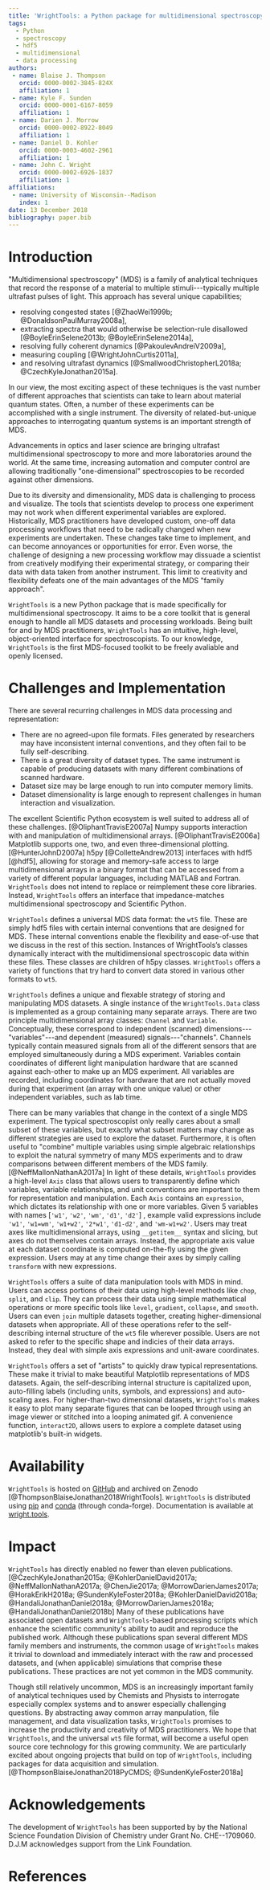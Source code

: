 ```yaml
---
title: 'WrightTools: a Python package for multidimensional spectroscopy'
tags:
  - Python
  - spectroscopy
  - hdf5
  - multidimensional
  - data processing
authors:
 - name: Blaise J. Thompson
   orcid: 0000-0002-3845-824X
   affiliation: 1
 - name: Kyle F. Sunden
   orcid: 0000-0001-6167-8059
   affiliation: 1
 - name: Darien J. Morrow
   orcid: 0000-0002-8922-8049
   affiliation: 1
 - name: Daniel D. Kohler
   orcid: 0000-0003-4602-2961
   affiliation: 1
 - name: John C. Wright
   orcid: 0000-0002-6926-1837
   affiliation: 1
affiliations:
 - name: University of Wisconsin--Madison
   index: 1
date: 13 December 2018
bibliography: paper.bib
---
```


# Introduction

"Multidimensional spectroscopy" (MDS) is a family of analytical techniques that record the response of a material to multiple stimuli---typically multiple ultrafast pulses of light.
This approach has several unique capabilities;

- resolving congested states [@ZhaoWei1999b; @DonaldsonPaulMurray2008a],
- extracting spectra that would otherwise be selection-rule disallowed [@BoyleErinSelene2013b; @BoyleErinSelene2014a],
- resolving fully coherent dynamics [@PakoulevAndreiV2009a],
- measuring coupling [@WrightJohnCurtis2011a],
- and resolving ultrafast dynamics [@SmallwoodChristopherL2018a; @CzechKyleJonathan2015a].

In our view, the most exciting aspect of these techniques is the vast number of different approaches that scientists can take to learn about material quantum states.
Often, a number of these experiments can be accomplished with a single instrument.
The diversity of related-but-unique approaches to interrogating quantum systems is an important strength of MDS.

Advancements in optics and laser science are bringing ultrafast multidimensional spectroscopy to more and more laboratories around the world.
At the same time, increasing automation and computer control are allowing traditionally "one-dimensional" spectroscopies to be recorded against other dimensions.

Due to its diversity and dimensionality, MDS data is challenging to process and visualize.
The tools that scientists develop to process one experiment may not work when different experimental variables are explored.
Historically, MDS practitioners have developed custom, one-off data processing workflows that need to be radically changed when new experiments are undertaken.
These changes take time to implement, and can become annoyances or opportunities for error.
Even worse, the challenge of designing a new processing workflow may dissuade a scientist from creatively modifying their experimental strategy, or comparing their data with data taken from another instrument.
This limit to creativity and flexibility defeats one of the main advantages of the MDS "family approach".

``WrightTools`` is a new Python package that is made specifically for multidimensional spectroscopy.
It aims to be a core toolkit that is general enough to handle all MDS datasets and processing workloads.
Being built for and by MDS practitioners, ``WrightTools`` has an intuitive, high-level, object-oriented interface for spectroscopists.
To our knowledge, ``WrightTools`` is the first MDS-focused toolkit to be freely avaliable and openly licensed.

# Challenges and Implementation

There are several recurring challenges in MDS data processing and representation:

- There are no agreed-upon file formats. Files generated by researchers may have inconsistent internal conventions, and they often fail to be fully self-describing.
- There is a great diversity of dataset types. The same instrument is capable of producing datasets with many different combinations of scanned hardware.
- Dataset size may be large enough to run into computer memory limits.
- Dataset dimensionality is large enough to represent challenges in human interaction and visualization.

The excellent Scientific Python ecosystem is well suited to address all of these challenges. [@OliphantTravisE2007a]
Numpy supports interaction with and manipulation of multidimensional arrays. [@OliphantTravisE2006a]
Matplotlib supports one, two, and even three-dimensional plotting. [@HunterJohnD2007a]
h5py [@ColletteAndrew2013] interfaces with hdf5 [@hdf5], allowing for storage and memory-safe access to large multidimensional arrays in a binary format that can be accessed from a variety of different popular languages, including MATLAB and Fortran.
``WrightTools`` does not intend to replace or reimplement these core libraries.
Instead, ``WrightTools`` offers an interface that impedance-matches multidimensional spectroscopy and Scientific Python.

``WrightTools`` defines a universal MDS data format: the ``wt5`` file.
These are simply hdf5 files with certain internal conventions that are designed for MDS.
These internal conventions enable the flexibility and ease-of-use that we discuss in the rest of this section.
Instances of WrightTools’s classes dynamically interact with the multidimensional spectroscopic data within these files.
These classes are children of h5py classes.
``WrightTools`` offers a variety of functions that try hard to convert data stored in various other formats to ``wt5``.

``WrightTools`` defines a unique and flexable strategy of storing and manipulating MDS datasets.
A single instance of the `WrightTools.Data` class is implemented as a group containing many separate arrays.
There are two principle multidimensional array classes: ``Channel`` and ``Variable``.
Conceptually, these correspond to independent (scanned) dimensions---"variables"---and dependent (measured) signals---"channels".
Channels typically contain measured signals from all of the different sensors that are employed simultaneously during a MDS experiment.
Variables contain coordinates of different light manipulation hardware that are scanned against each-other to make up an MDS experiment.
All variables are recorded, including coordinates for hardware that are not actually moved during that experiment (an array with one unique value) or other independent variables, such as lab time.

There can be many variables that change in the context of a single MDS experiment.
The typical spectroscopist only really cares about a small subset of these variables, but exactly what subset matters may change as different strategies are used to explore the dataset.
Furthermore, it is often useful to "combine" multiple variables using simple algebraic relationships to exploit the natural symmetry of many MDS experiments and to draw comparisons between different members of the MDS family. [@NeffMallonNathanA2017a]
In light of these details, ``WrightTools`` provides a high-level ``Axis`` class that allows users to transparently define which variables, variable relationships, and unit conventions are important to them for representation and manipulation.
Each ``Axis`` contains an ``expression``, which dictates its relationship with one or more variables.
Given 5 variables with names [``'w1'``, ``'w2'``, ``'wm'``, ``'d1'``, ``'d2'``] , example valid expressions include ``'w1'``, ``'w1=wm'``, ``'w1+w2'``, ``'2*w1'``, ``'d1-d2'``, and ``'wm-w1+w2'``.
Users may treat axes like multidimensional arrays, using ``__getitem__`` syntax and slicing, but axes do not themselves contain arrays.
Instead, the appropriate axis value at each dataset coordinate is computed on-the-fly using the given expression.
Users may at any time change their axes by simply calling ``transform`` with new expressions.

``WrightTools`` offers a suite of data manipulation tools with MDS in mind.
Users can access portions of their data using high-level methods like ``chop``, ``split``, and ``clip``.
They can process their data using simple mathematical operations or more specific tools like ``level``, ``gradient``, ``collapse``, and ``smooth``.
Users can even ``join`` multiple datasets together, creating higher-dimensional datasets when appropriate.
All of these operations refer to the self-describing internal structure of the ``wt5`` file wherever possible.
Users are not asked to refer to the specific shape and indicies of their data arrays.
Instead, they deal with simple axis expressions and unit-aware coordinates.

``WrightTools`` offers a set of "artists" to quickly draw typical representations.
These make it trivial to make beautiful Matplotlib representations of MDS datasets.
Again, the self-describing internal structure is capitalized upon, auto-filling labels (including units, symbols, and expressions) and auto-scaling axes.
For higher-than-two dimensional datasets, ``WrightTools`` makes it easy to plot many separate figures that can be looped through using an image viewer or stitched into a looping animated gif.
A convenience function, `interact2D`, allows users to explore a complete dataset using matplotlib's built-in widgets.

# Availability

`WrightTools` is hosted on [GitHub](http://github.com/wright-group/WrightTools/) and archived on Zenodo [@ThompsonBlaiseJonathan2018WrightTools].
`WrightTools` is distributed using [pip](http://pypi.org/project/WrightTools/) and [conda](http://anaconda.org/conda-forge/wrighttools) (through conda-forge).
Documentation is available at [wright.tools](http://wright.tools).

# Impact

`WrightTools` has directly enabled no fewer than eleven publications. [@CzechKyleJonathan2015a; @KohlerDanielDavid2017a; @NeffMallonNathanA2017a; @ChenJie2017a; @MorrowDarienJames2017a; @HorakErikH2018a; @SundenKyleFoster2018a; @KohlerDanielDavid2018a; @HandaliJonathanDaniel2018a; @MorrowDarienJames2018a; @HandaliJonathanDaniel2018b]
Many of these publications have associated open datasets and `WrightTools`-based processing scripts which enhance the scientific community's ability to audit and reproduce the published work.
Although these publications span several different MDS family members and instruments, the common usage of `WrightTools` makes it trivial to download and immediately interact with the raw and processed datasets, and (when applicable) simulations that comprise these publications.
These practices are not yet common in the MDS community.

Though still relatively uncommon, MDS is an increasingly important family of analytical techniques used by Chemists and Physists to interrogate especially complex systems and to answer especially challenging questions.
By abstracting away common array manpulation, file management, and data visualization tasks, `WrightTools` promises to increase the productivity and creativity of MDS practitioners.
We hope that `WrightTools`, and the universal `wt5` file format, will become a useful open source core technology for this growing community.
We are particularly excited about ongoing projects that build on top of `WrightTools`, including packages for data acquisition and simulation. [@ThompsonBlaiseJonathan2018PyCMDS; @SundenKyleFoster2018a]

# Acknowledgements

The development of `WrightTools` has been supported by by the National Science Foundation Division of Chemistry under Grant No. CHE--1709060.
D.J.M acknowledges support from the Link Foundation.

# References

